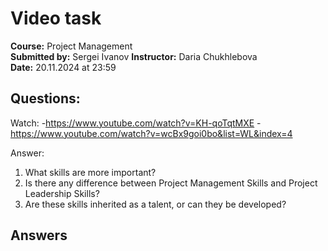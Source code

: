 # Video task

**Course:** Project Management  
**Submitted by:** Sergei Ivanov
**Instructor:** Daria Chukhlebova  
**Date:** 20.11.2024 at 23:59  

## Questions:

Watch:
-https://www.youtube.com/watch?v=KH-qoTqtMXE
-https://www.youtube.com/watch?v=wcBx9goi0bo&list=WL&index=4


Answer:

1. What skills are more important? 
2. Is there any difference between Project Management Skills and Project Leadership Skills?
3. Are these skills inherited as a talent, or can they be developed?

## Answers
